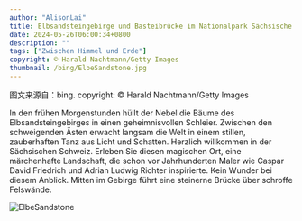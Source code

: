 ```yaml
---
author: "AlisonLai"
title: Elbsandsteingebirge und Basteibrücke im Nationalpark Sächsische Schweiz, Sachsen (© Harald Nachtmann/Getty Images)
date: 2024-05-26T06:00:34+0800
description: ""
tags: ["Zwischen Himmel und Erde"]
copyright: © Harald Nachtmann/Getty Images
thumbnail: /bing/ElbeSandstone.jpg
---
```

图文来源自：bing.  copyright: © Harald Nachtmann/Getty Images

In den frühen Morgenstunden hüllt der Nebel die Bäume des Elbsandsteingebirges in einen geheimnisvollen Schleier. Zwischen den schweigenden Ästen erwacht langsam die Welt in einem stillen, zauberhaften Tanz aus Licht und Schatten. Herzlich willkommen in der Sächsischen Schweiz. Erleben Sie diesen magischen Ort, eine märchenhafte Landschaft, die schon vor Jahrhunderten Maler wie Caspar David Friedrich und Adrian Ludwig Richter inspirierte. Kein Wunder bei diesem Anblick. Mitten im Gebirge führt eine steinerne Brücke über schroffe Felswände.

![ElbeSandstone](/bing/ElbeSandstone.jpg)